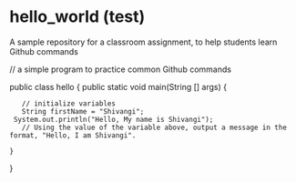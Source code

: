 # hello_world (test)

A sample repository for a classroom assignment, to help students learn Github commands

// a simple program to practice common Github commands 

public class hello {
    public static void main(String [] args) {

       // initialize variables
       String firstName = "Shivangi";
	 System.out.println("Hello, My name is Shivangi");
       // Using the value of the variable above, output a message in the format, "Hello, I am Shivangi".

    }
}
